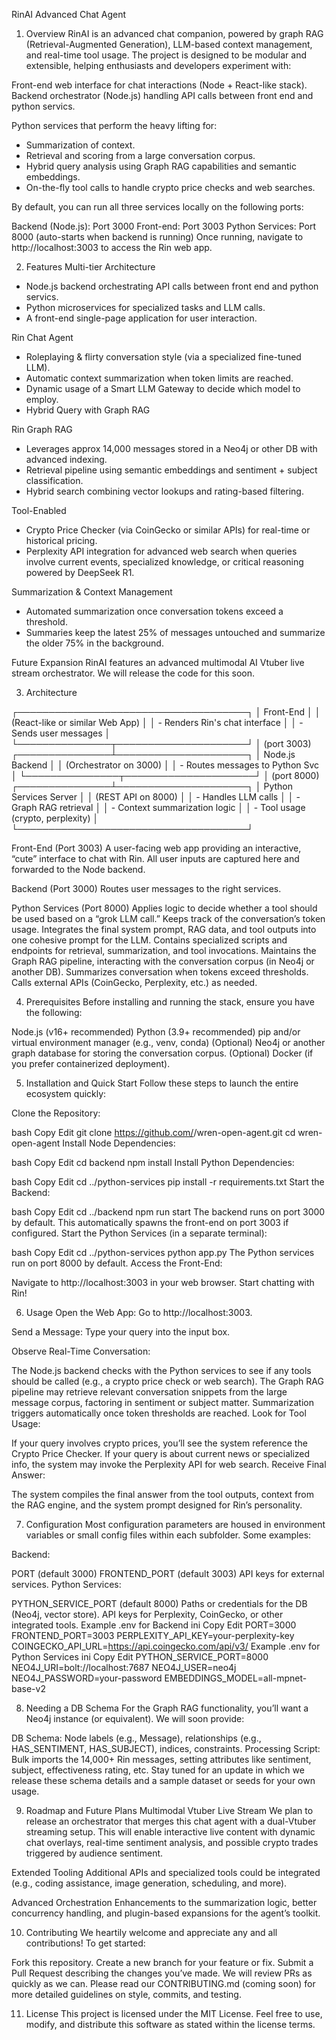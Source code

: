 RinAI Advanced Chat Agent

1. Overview
RinAI is an advanced chat companion, powered by graph RAG (Retrieval-Augmented Generation), LLM-based context management, and real-time tool usage. The project is designed to be modular and extensible, helping enthusiasts and developers experiment with:

Front-end web interface for chat interactions (Node + React-like stack).
Backend orchestrator (Node.js) handling API calls between front end and python servics.

Python services that perform the heavy lifting for:
- Summarization of context.
- Retrieval and scoring from a large conversation corpus.
- Hybrid query analysis using Graph RAG capabilities and semantic embeddings.
- On-the-fly tool calls to handle crypto price checks and web searches.

By default, you can run all three services locally on the following ports:

Backend (Node.js): Port 3000
Front-end: Port 3003
Python Services: Port 8000 (auto-starts when backend is running)
Once running, navigate to http://localhost:3003 to access the Rin web app.

2. Features
Multi-tier Architecture
- Node.js backend orchestrating API calls between front end and python servics.
- Python microservices for specialized tasks and LLM calls.
- A front-end single-page application for user interaction.

Rin Chat Agent
- Roleplaying & flirty conversation style (via a specialized fine-tuned LLM).
- Automatic context summarization when token limits are reached.
- Dynamic usage of a Smart LLM Gateway to decide which model to employ.
- Hybrid Query with Graph RAG

Rin Graph RAG
- Leverages approx 14,000 messages stored in a Neo4j or other DB with advanced indexing.
- Retrieval pipeline using semantic embeddings and sentiment + subject classification.
- Hybrid search combining vector lookups and rating-based filtering.

Tool-Enabled
- Crypto Price Checker (via CoinGecko or similar APIs) for real-time or historical pricing.
- Perplexity API integration for advanced web search when queries involve current events, specialized knowledge, or critical reasoning powered by DeepSeek R1.

Summarization & Context Management
- Automated summarization once conversation tokens exceed a threshold.
- Summaries keep the latest 25% of messages untouched and summarize the older 75% in the background.

Future Expansion
RinAI features an advanced multimodal AI Vtuber live stream orchestrator. We will release the code for this soon.

3. Architecture

┌─────────────────────────────────────┐
│             Front-End               │
│  (React-like or similar Web App)    │
│    - Renders Rin's chat interface   │
│    - Sends user messages            │
└───────────────┬─────────────────────┘
                │  (port 3003)
┌───────────────┴─────────────────────┐
│           Node.js Backend           │
│         (Orchestrator on 3000)      │
│  - Routes messages to Python Svc    │
└───────────────┬─────────────────────┘
                │  (port 8000)
┌───────────────┴─────────────────────┐
│        Python Services Server       │
│          (REST API on 8000)         │
│  - Handles LLM calls                │
│  - Graph RAG retrieval              │
│  - Context summarization logic      │
│  - Tool usage (crypto, perplexity)  │
└─────────────────────────────────────┘

Front-End (Port 3003)
A user-facing web app providing an interactive, “cute” interface to chat with Rin.
All user inputs are captured here and forwarded to the Node backend.

Backend (Port 3000)
Routes user messages to the right services.

Python Services (Port 8000)
Applies logic to decide whether a tool should be used based on a “grok LLM call.”
Keeps track of the conversation’s token usage.
Integrates the final system prompt, RAG data, and tool outputs into one cohesive prompt for the LLM.
Contains specialized scripts and endpoints for retrieval, summarization, and tool invocations.
Maintains the Graph RAG pipeline, interacting with the conversation corpus (in Neo4j or another DB).
Summarizes conversation when tokens exceed thresholds.
Calls external APIs (CoinGecko, Perplexity, etc.) as needed.

4. Prerequisites
Before installing and running the stack, ensure you have the following:

Node.js (v16+ recommended)
Python (3.9+ recommended)
pip and/or virtual environment manager (e.g., venv, conda)
(Optional) Neo4j or another graph database for storing the conversation corpus.
(Optional) Docker (if you prefer containerized deployment).

5. Installation and Quick Start
Follow these steps to launch the entire ecosystem quickly:

Clone the Repository:

bash
Copy
Edit
git clone https://github.com/<your-username>/wren-open-agent.git
cd wren-open-agent
Install Node Dependencies:

bash
Copy
Edit
cd backend
npm install
Install Python Dependencies:

bash
Copy
Edit
cd ../python-services
pip install -r requirements.txt
Start the Backend:

bash
Copy
Edit
cd ../backend
npm run start
The backend runs on port 3000 by default.
This automatically spawns the front-end on port 3003 if configured.
Start the Python Services (in a separate terminal):

bash
Copy
Edit
cd ../python-services
python app.py
The Python services run on port 8000 by default.
Access the Front-End:

Navigate to http://localhost:3003 in your web browser.
Start chatting with Rin!

6. Usage
Open the Web App: Go to http://localhost:3003.

Send a Message: Type your query into the input box.

Observe Real-Time Conversation:

The Node.js backend checks with the Python services to see if any tools should be called (e.g., a crypto price check or web search).
The Graph RAG pipeline may retrieve relevant conversation snippets from the large message corpus, factoring in sentiment or subject matter.
Summarization triggers automatically once token thresholds are reached.
Look for Tool Usage:

If your query involves crypto prices, you’ll see the system reference the Crypto Price Checker.
If your query is about current news or specialized info, the system may invoke the Perplexity API for web search.
Receive Final Answer:

The system compiles the final answer from the tool outputs, context from the RAG engine, and the system prompt designed for Rin’s personality.

7. Configuration
Most configuration parameters are housed in environment variables or small config files within each subfolder. Some examples:

Backend:

PORT (default 3000)
FRONTEND_PORT (default 3003)
API keys for external services.
Python Services:

PYTHON_SERVICE_PORT (default 8000)
Paths or credentials for the DB (Neo4j, vector store).
API keys for Perplexity, CoinGecko, or other integrated tools.
Example .env for Backend
ini
Copy
Edit
PORT=3000
FRONTEND_PORT=3003
PERPLEXITY_API_KEY=your-perplexity-key
COINGECKO_API_URL=https://api.coingecko.com/api/v3/
Example .env for Python Services
ini
Copy
Edit
PYTHON_SERVICE_PORT=8000
NEO4J_URI=bolt://localhost:7687
NEO4J_USER=neo4j
NEO4J_PASSWORD=your-password
EMBEDDINGS_MODEL=all-mpnet-base-v2

8. Needing a DB Schema
For the Graph RAG functionality, you’ll want a Neo4j instance (or equivalent). We will soon provide:

DB Schema: Node labels (e.g., Message), relationships (e.g., HAS_SENTIMENT, HAS_SUBJECT), indices, constraints.
Processing Script: Bulk imports the 14,000+ Rin messages, setting attributes like sentiment, subject, effectiveness rating, etc.
Stay tuned for an update in which we release these schema details and a sample dataset or seeds for your own usage.

9. Roadmap and Future Plans
Multimodal Vtuber Live Stream
We plan to release an orchestrator that merges this chat agent with a dual-Vtuber streaming setup. This will enable interactive live content with dynamic chat overlays, real-time sentiment analysis, and possible crypto trades triggered by audience sentiment.

Extended Tooling
Additional APIs and specialized tools could be integrated (e.g., coding assistance, image generation, scheduling, and more).

Advanced Orchestration
Enhancements to the summarization logic, better concurrency handling, and plugin-based expansions for the agent’s toolkit.

10. Contributing
We heartily welcome and appreciate any and all contributions! To get started:

Fork this repository.
Create a new branch for your feature or fix.
Submit a Pull Request describing the changes you’ve made.
We will review PRs as quickly as we can. Please read our CONTRIBUTING.md (coming soon) for more detailed guidelines on style, commits, and testing.

11. License
This project is licensed under the MIT License. Feel free to use, modify, and distribute this software as stated within the license terms.